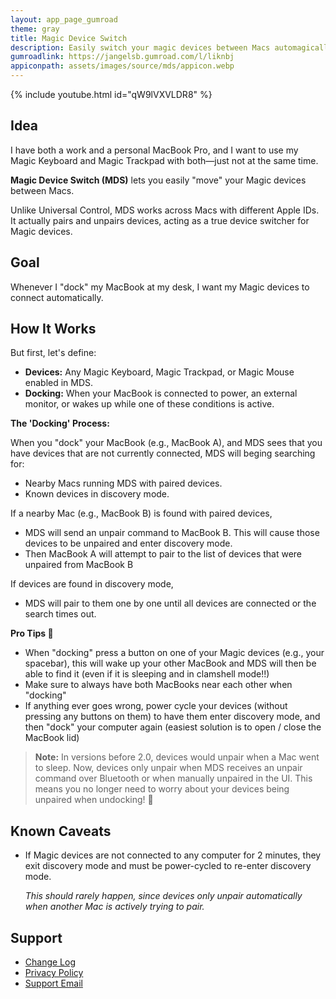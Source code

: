 ```yaml
---
layout: app_page_gumroad
theme: gray
title: Magic Device Switch
description: Easily switch your magic devices between Macs automagically
gumroadlink: https://jangelsb.gumroad.com/l/liknbj
appiconpath: assets/images/source/mds/appicon.webp
---
```


{% include youtube.html id="qW9lVXVLDR8" %}

## Idea

I have both a work and a personal MacBook Pro, and I want to use my Magic Keyboard and Magic Trackpad with both—just not at the same time.

**Magic Device Switch (MDS)** lets you easily "move" your Magic devices between Macs.

Unlike Universal Control, MDS works across Macs with different Apple IDs. It actually pairs and unpairs devices, acting as a true device switcher for Magic devices.


## Goal

Whenever I "dock" my MacBook at my desk, I want my Magic devices to connect automatically.


## How It Works

But first, let's define: 
- **Devices:** Any Magic Keyboard, Magic Trackpad, or Magic Mouse enabled in MDS.
- **Docking:** When your MacBook is connected to power, an external monitor, or wakes up while one of these conditions is active.

**The 'Docking' Process:**

When you "dock" your MacBook (e.g., MacBook A), and MDS sees that you have devices that are not currently connected, MDS will beging searching for:
   - Nearby Macs running MDS with paired devices.
   - Known devices in discovery mode.

If a nearby Mac (e.g., MacBook B) is found with paired devices,
- MDS will send an unpair command to MacBook B. This will cause those devices to be unpaired and enter discovery mode.
- Then MacBook A will attempt to pair to the list of devices that were unpaired from MacBook B

If devices are found in discovery mode,
- MDS will pair to them one by one until all devices are connected or the search times out.


**Pro Tips 💯** 
- When "docking" press a button on one of your Magic devices (e.g., your spacebar), this will wake up your other MacBook and MDS will then be able to find it (even if it is sleeping and in clamshell mode!!)
- Make sure to always have both MacBooks near each other when "docking"
- If anything ever goes wrong, power cycle your devices (without pressing any buttons on them) to have them enter discovery mode, and then "dock" your computer again (easiest solution is to open / close the MacBook lid)

> **Note:** In versions before 2.0, devices would unpair when a Mac went to sleep. Now, devices only unpair when MDS receives an unpair command over Bluetooth or when manually unpaired in the UI. This means you no longer need to worry about your devices being unpaired when undocking! 🎉


## Known Caveats

- If Magic devices are not connected to any computer for 2 minutes, they exit discovery mode and must be power-cycled to re-enter discovery mode.  

  _This should rarely happen, since devices only unpair automatically when another Mac is actively trying to pair._


## Support
- [Change Log](./mds/releases)
- [Privacy Policy](https://jangelsb.github.io/mds/privacy)
- <a href="mailto:nextcalc.feedback@gmail@@com?subject=MDS Website"
   onmouseover="this.href=this.href.replace('@@','.')">
   Support Email
</a>